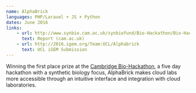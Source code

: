 ```yaml
---
name: AlphaBrick
languages: PHP/Laravel + JS + Python
dates: June 2016
links:
    - url: http://www.synbio.cam.ac.uk/synbiofund/Bio-Hackathon/Bio-Hackathon_progress
      text: Report (cam.ac.uk)
    - url: http://2016.igem.org/Team:UCL/Alphabrick
      text: UCL iGEM Submission
---
```

Winning the first place prize at the [Cambridge Bio-Hackathon](http://www.synbio.cam.ac.uk/synbiofund/Bio-Hackathon), a five day hackathon with a synthetic biology focus, AlphaBrick makes cloud labs more accessible through an intuitive interface and integration with cloud laboratories.   
